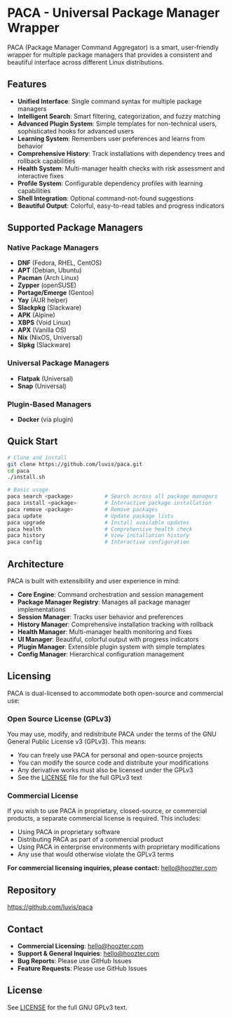 # PACA - Universal Package Manager Wrapper

PACA (Package Manager Command Aggregator) is a smart, user-friendly wrapper for multiple package managers that provides a consistent and beautiful interface across different Linux distributions.

## Features

- **Unified Interface**: Single command syntax for multiple package managers
- **Intelligent Search**: Smart filtering, categorization, and fuzzy matching
- **Advanced Plugin System**: Simple templates for non-technical users, sophisticated hooks for advanced users
- **Learning System**: Remembers user preferences and learns from behavior
- **Comprehensive History**: Track installations with dependency trees and rollback capabilities
- **Health System**: Multi-manager health checks with risk assessment and interactive fixes
- **Profile System**: Configurable dependency profiles with learning capabilities
- **Shell Integration**: Optional command-not-found suggestions
- **Beautiful Output**: Colorful, easy-to-read tables and progress indicators

## Supported Package Managers

### Native Package Managers
- **DNF** (Fedora, RHEL, CentOS)
- **APT** (Debian, Ubuntu)
- **Pacman** (Arch Linux)
- **Zypper** (openSUSE)
- **Portage/Emerge** (Gentoo)
- **Yay** (AUR helper)
- **Slackpkg** (Slackware)
- **APK** (Alpine)
- **XBPS** (Void Linux)
- **APX** (Vanilla OS)
- **Nix** (NixOS, Universal)
- **Slpkg** (Slackware)

### Universal Package Managers
- **Flatpak** (Universal)
- **Snap** (Universal)

### Plugin-Based Managers
- **Docker** (via plugin)

## Quick Start

```bash
# Clone and install
git clone https://github.com/luvis/paca.git
cd paca
./install.sh

# Basic usage
paca search <package>          # Search across all package managers
paca install <package>         # Interactive package installation
paca remove <package>          # Remove packages
paca update                    # Update package lists
paca upgrade                   # Install available updates
paca health                    # Comprehensive health check
paca history                   # View installation history
paca config                    # Interactive configuration
```

## Architecture

PACA is built with extensibility and user experience in mind:
- **Core Engine**: Command orchestration and session management
- **Package Manager Registry**: Manages all package manager implementations
- **Session Manager**: Tracks user behavior and preferences
- **History Manager**: Comprehensive installation tracking with rollback
- **Health Manager**: Multi-manager health monitoring and fixes
- **UI Manager**: Beautiful, colorful output with progress indicators
- **Plugin Manager**: Extensible plugin system with simple templates
- **Config Manager**: Hierarchical configuration management

## Licensing

PACA is dual-licensed to accommodate both open-source and commercial use:

### Open Source License (GPLv3)
You may use, modify, and redistribute PACA under the terms of the GNU General Public License v3 (GPLv3). This means:
- You can freely use PACA for personal and open-source projects
- You can modify the source code and distribute your modifications
- Any derivative works must also be licensed under the GPLv3
- See the [LICENSE](LICENSE) file for the full GPLv3 text

### Commercial License
If you wish to use PACA in proprietary, closed-source, or commercial products, a separate commercial license is required. This includes:
- Using PACA in proprietary software
- Distributing PACA as part of a commercial product
- Using PACA in enterprise environments with proprietary modifications
- Any use that would otherwise violate the GPLv3 terms

**For commercial licensing inquiries, please contact:** hello@hoozter.com

## Repository

https://github.com/luvis/paca

## Contact

- **Commercial Licensing**: hello@hoozter.com
- **Support & General Inquiries**: hello@hoozter.com
- **Bug Reports**: Please use GitHub Issues
- **Feature Requests**: Please use GitHub Issues

## License

See [LICENSE](LICENSE) for the full GNU GPLv3 text. 